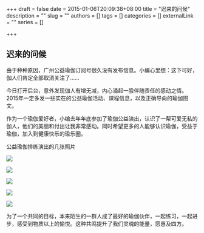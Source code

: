 +++
draft = false
date = 2015-01-06T20:09:38+08:00
title = "迟来的问候"
description = ""
slug = ""
authors = []
tags = []
categories = []
externalLink = ""
series = []

+++

## **迟来的问候**

由于种种原因，广州公益瑜伽订阅号很久没有发布信息。小编心里想：这下可好，伽人们肯定全部取消关注了……

今日打开后台，意外发现伽人有增无减，内心涌起一股伴随责任的感动之情。2015年一定多发一些实在的公益瑜伽活动、课程信息，以及正确导向的瑜伽图文。

作为一个瑜伽爱好者，小编去年年底参加了瑜伽公益演出，认识了一帮可爱无私的伽人，他们的美丽和付出让我非常感动。同时希望更多的人能够认识瑜伽，受益于瑜伽，加入到健康快乐的瑜乐圈。

公益瑜伽排练演出的几张照片

![](https://oss.sssmoe.com/wp-content/uploads202406062158313.jpg)

![](https://oss.sssmoe.com/wp-content/uploads202406062158314.jpg)

![](https://oss.sssmoe.com/wp-content/uploads202406062158315.jpg)

![](https://oss.sssmoe.com/wp-content/uploads202406062158316.jpg)

![](https://oss.sssmoe.com/wp-content/uploads202406062158317.jpg)


为了一个共同的目标，本来陌生的一群人成了最好的瑜伽伙伴，一起练习，一起进步，感受到物质以上的愉悦。这种共鸣提升了我们灵魂的能量，愿惠及四方。